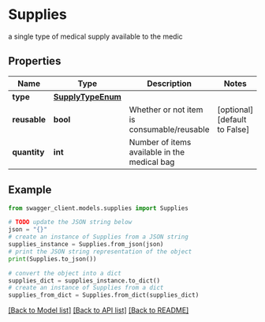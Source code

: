 # Supplies

a single type of medical supply available to the medic

## Properties

Name | Type | Description | Notes
------------ | ------------- | ------------- | -------------
**type** | [**SupplyTypeEnum**](SupplyTypeEnum.md) |  | 
**reusable** | **bool** | Whether or not item is consumable/reusable | [optional] [default to False]
**quantity** | **int** | Number of items available in the medical bag | 

## Example

```python
from swagger_client.models.supplies import Supplies

# TODO update the JSON string below
json = "{}"
# create an instance of Supplies from a JSON string
supplies_instance = Supplies.from_json(json)
# print the JSON string representation of the object
print(Supplies.to_json())

# convert the object into a dict
supplies_dict = supplies_instance.to_dict()
# create an instance of Supplies from a dict
supplies_from_dict = Supplies.from_dict(supplies_dict)
```
[[Back to Model list]](../README.md#documentation-for-models) [[Back to API list]](../README.md#documentation-for-api-endpoints) [[Back to README]](../README.md)


